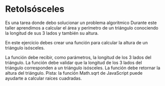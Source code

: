 # RetoIsósceles
Es una tarea donde debo solucionar un problema algoritmico
Durante este taller aprendimos a calcular el área y perímetro de un triángulo conociendo la longitud de sus 3 lados y también su altura.

En este ejercicio debes crear una función para calcular la altura de un triángulo isósceles.

La función debe recibir, como parámetros, la longitud de los 3 lados del triángulo.
La función debe validar que la longitud de los 3 lados del triángulo corresponden a un triángulo isósceles.
La función debe retornar la altura del triángulo.
Pista: la función Math.sqrt de JavaScript puede ayudarte a calcular raíces cuadradas.
